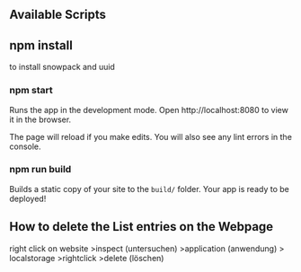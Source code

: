 ## Available Scripts

## npm install 
to install snowpack and uuid  

### npm start

Runs the app in the development mode.
Open http://localhost:8080 to view it in the browser.

The page will reload if you make edits.
You will also see any lint errors in the console.

### npm run build

Builds a static copy of your site to the `build/` folder.
Your app is ready to be deployed!


## How to delete the List entries on the Webpage 
 
right click on website >inspect (untersuchen) >application (anwendung) >
localstorage >rightclick >delete (löschen)